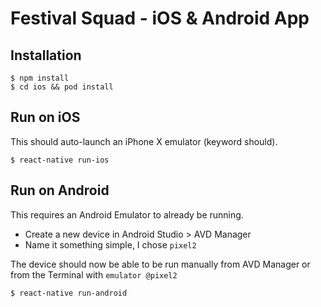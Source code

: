 # Festival Squad - iOS & Android App

## Installation

```
$ npm install
$ cd ios && pod install
```

## Run on iOS

This should auto-launch an iPhone X emulator (keyword should).

```
$ react-native run-ios
```


## Run on Android

This requires an Android Emulator to already be running.

* Create a new device in Android Studio > AVD Manager
* Name it something simple, I chose `pixel2`

The device should now be able to be run manually from AVD Manager or from the Terminal with `emulator @pixel2`

```
$ react-native run-android
```
